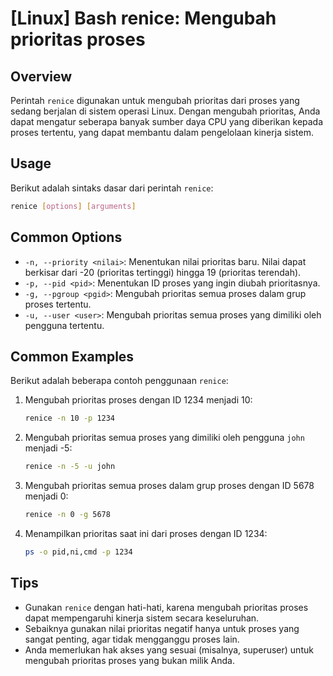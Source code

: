 # [Linux] Bash renice: Mengubah prioritas proses

## Overview
Perintah `renice` digunakan untuk mengubah prioritas dari proses yang sedang berjalan di sistem operasi Linux. Dengan mengubah prioritas, Anda dapat mengatur seberapa banyak sumber daya CPU yang diberikan kepada proses tertentu, yang dapat membantu dalam pengelolaan kinerja sistem.

## Usage
Berikut adalah sintaks dasar dari perintah `renice`:

```bash
renice [options] [arguments]
```

## Common Options
- `-n, --priority <nilai>`: Menentukan nilai prioritas baru. Nilai dapat berkisar dari -20 (prioritas tertinggi) hingga 19 (prioritas terendah).
- `-p, --pid <pid>`: Menentukan ID proses yang ingin diubah prioritasnya.
- `-g, --pgroup <pgid>`: Mengubah prioritas semua proses dalam grup proses tertentu.
- `-u, --user <user>`: Mengubah prioritas semua proses yang dimiliki oleh pengguna tertentu.

## Common Examples
Berikut adalah beberapa contoh penggunaan `renice`:

1. Mengubah prioritas proses dengan ID 1234 menjadi 10:
   ```bash
   renice -n 10 -p 1234
   ```

2. Mengubah prioritas semua proses yang dimiliki oleh pengguna `john` menjadi -5:
   ```bash
   renice -n -5 -u john
   ```

3. Mengubah prioritas semua proses dalam grup proses dengan ID 5678 menjadi 0:
   ```bash
   renice -n 0 -g 5678
   ```

4. Menampilkan prioritas saat ini dari proses dengan ID 1234:
   ```bash
   ps -o pid,ni,cmd -p 1234
   ```

## Tips
- Gunakan `renice` dengan hati-hati, karena mengubah prioritas proses dapat mempengaruhi kinerja sistem secara keseluruhan.
- Sebaiknya gunakan nilai prioritas negatif hanya untuk proses yang sangat penting, agar tidak mengganggu proses lain.
- Anda memerlukan hak akses yang sesuai (misalnya, superuser) untuk mengubah prioritas proses yang bukan milik Anda.